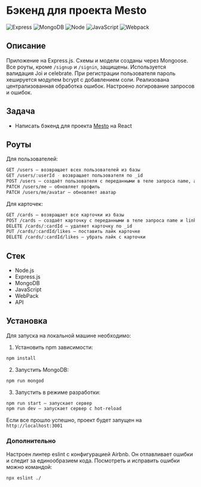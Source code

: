 # Бэкенд для проекта Mesto

![Express](https://img.shields.io/badge/-Express-000000?logo=express&logoColor=white)
![MongoDB](https://img.shields.io/badge/-MongoDB-56a14b?logo=mongodb&logoColor=white)
![Node](https://img.shields.io/badge/-Node.js-469837?logo=Node.js&logoColor=white)
![JavaScript](https://img.shields.io/badge/-JavaScript-f3de35?logo=javaScript&logoColor=black)
![Webpack](https://img.shields.io/badge/-Webpack-99d6f8?logo=webpack&logoColor=black)



## Описание
Приложение на Express.js. Схемы и модели созданы через Mongoose. Все роуты, кроме `/signup` и `/signin`, защищены. Используется валидация Joi и celebrate. При регистрации пользователя пароль хешируется модулем bcrypt с добавлением соли. Реализована централизованная обработка ошибок. Настроено логирование запросов и ошибок.

## Задача
* Написать бэкенд для проекта [Mesto](https://github.com/rizametovd/react-mesto-api-full/tree/master/frontend) на React

## Роуты
Для пользователей:</br>
```sh
GET /users — возвращает всех пользователей из базы
GET /users/:userId - возвращает пользователя по _id
POST /users — создаёт пользователя с переданными в теле запроса name, about и avatar
PATCH /users/me — обновляет профиль
PATCH /users/me/avatar — обновляет аватар
```
Для карточек:</br>
```sh
GET /cards — возвращает все карточки из базы
POST /cards — создаёт карточку с переданными в теле запроса name и link. owner проставляется
DELETE /cards/:cardId — удаляет карточку по _id
PUT /cards/:cardId/likes — поставить лайк карточке
DELETE /cards/:cardId/likes — убрать лайк с карточки
```

## Стек
* Node.js
* Express.js
* MongoDB
* JavaScript
* WebPack
* API

## Установка
Для запуска на локальной машине необходимо:</br>
1. Установить npm зависимости:</br>
```sh
npm install
```

2. Запустить MongoDB:
```sh
npm run mongod
```

3. Запустить в режиме разработки:</br>
```sh
npm run start — запускает сервер
npm run dev — запускает сервер с hot-reload
```
Если все прошло успешно, проект будет запущен на `http://localhost:3001`

### Дополнительно
Настроен линтер eslint с конфигурацией Airbnb. Он отлавливает ошибки и следит за единообразием кода. Посмотреть и исправить ошибки можно командой:
```sh
npx eslint ./
```
